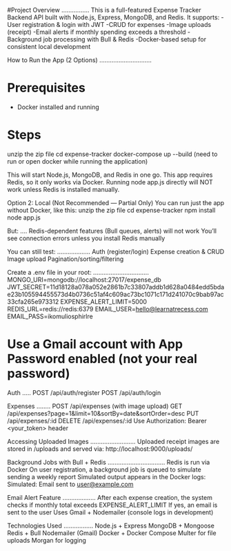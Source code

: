 #Project Overview
................
This is a full-featured Expense Tracker Backend API built with Node.js, Express, MongoDB, and Redis. It supports:
-User registration & login with JWT
-CRUD for expenses
-Image uploads (receipt)
-Email alerts if monthly spending exceeds a threshold
-Background job processing with Bull & Redis
-Docker-based setup for consistent local development

How to Run the App (2 Options)
..............................
# Prerequisites
- Docker installed and running
# Steps

unzip the zip file
cd expense-tracker
docker-compose up --build (need to run or open docker while running the application)

This will start Node.js, MongoDB, and Redis in one go.
This app requires Redis, so it only works via Docker.
Running node app.js directly will NOT work unless Redis is installed manually.

Option 2: Local (Not Recommended — Partial Only)
You can run just the app without Docker, like this:
unzip the zip file
cd expense-tracker
npm install
node app.js

But:
....
Redis-dependent features (Bull queues, alerts) will not work
You’ll see connection errors unless you install Redis manually

You can still test:
...................
Auth (register/login)
Expense creation & CRUD
Image upload
Pagination/sorting/filtering

Create a .env file in your root:
................................
MONGO_URI=mongodb://localhost:27017/expense_db
JWT_SECRET=11d18128a078a052e2861b7c33807addb1d628a0484edd5bdae23b105594455573d4b0736c51af4c609ac73bc1071c171d241070c9bab97ac33cfa265e973312
EXPENSE_ALERT_LIMIT=5000
REDIS_URL=redis://redis:6379
EMAIL_USER=hello@learnatrecess.com
EMAIL_PASS=ikomuliosphirlre

# Use a Gmail account with App Password enabled (not your real password)

Auth
.....
POST /api/auth/register
POST /api/auth/login

Expenses
........
POST /api/expenses (with image upload)
GET /api/expenses?page=1&limit=10&sortBy=date&sortOrder=desc
PUT /api/expenses/:id
DELETE /api/expenses/:id
Use Authorization: Bearer <your_token> header

Accessing Uploaded Images
..........................
Uploaded receipt images are stored in /uploads and served via:
http://localhost:9000/uploads/<filename>

Background Jobs with Bull + Redis
.................................
Redis is run via Docker
On user registration, a background job is queued to simulate sending a weekly report
Simulated output appears in the Docker logs:
Simulated: Email sent to user@example.com

Email Alert Feature
...................
After each expense creation, the system checks if monthly total exceeds EXPENSE_ALERT_LIMIT
If yes, an email is sent to the user
Uses Gmail + Nodemailer (console logs in development)

Technologies Used
.................
Node.js + Express
MongoDB + Mongoose
Redis + Bull
Nodemailer (Gmail)
Docker + Docker Compose
Multer for file uploads
Morgan for logging
